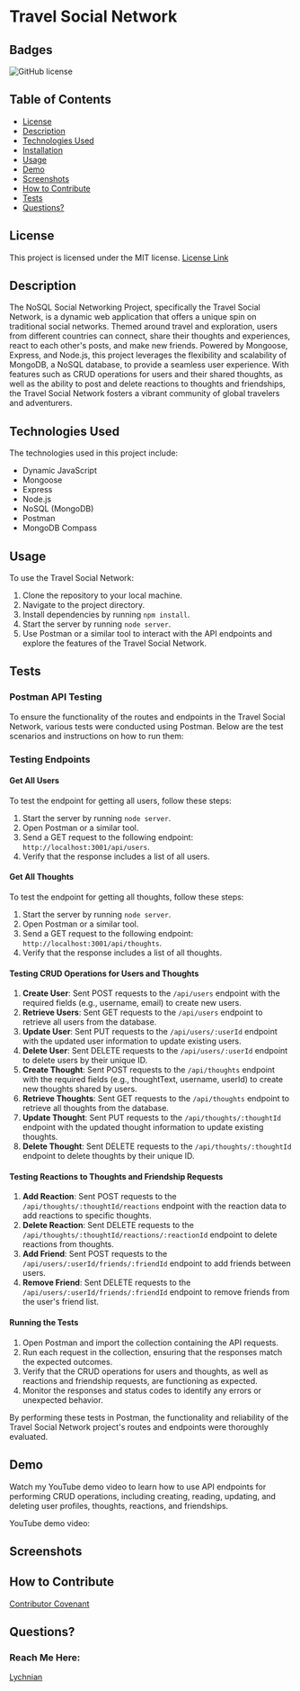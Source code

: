 # Travel Social Network



## Badges
![GitHub license](https://img.shields.io/badge/license-MIT-blue.svg)



## Table of Contents
* [License](#license)
* [Description](#description)
* [Technologies Used](#technology)
* [Installation](#installation)
* [Usage](#usage)
* [Demo](#demo)
* [Screenshots](#screenshots)
* [How to Contribute](#how-to-contribute)
* [Tests](#tests)
* [Questions?](#questions)



## License
This project is licensed under the MIT license.
[License Link](https://opensource.org/licenses/MIT)



## Description
 
The NoSQL Social Networking Project, specifically the Travel Social Network, is a dynamic web application that offers a unique spin on traditional social networks. Themed around travel and exploration, users from different countries can connect, share their thoughts and experiences, react to each other's posts, and make new friends. Powered by Mongoose, Express, and Node.js, this project leverages the flexibility and scalability of MongoDB, a NoSQL database, to provide a seamless user experience. With features such as CRUD operations for users and their shared thoughts, as well as the ability to post and delete reactions to thoughts and friendships, the Travel Social Network fosters a vibrant community of global travelers and adventurers.



## Technologies Used
    
The technologies used in this project include:
- Dynamic JavaScript
- Mongoose
- Express
- Node.js
- NoSQL (MongoDB)
- Postman
- MongoDB Compass



## Usage
   
To use the Travel Social Network:
1. Clone the repository to your local machine.
2. Navigate to the project directory.
3. Install dependencies by running `npm install`.
4. Start the server by running `node server`.
5. Use Postman or a similar tool to interact with the API endpoints and explore the features of the Travel Social Network.



## Tests

### Postman API Testing
To ensure the functionality of the routes and endpoints in the Travel Social Network, various tests were conducted using Postman. Below are the test scenarios and instructions on how to run them:

### Testing Endpoints

#### Get All Users
To test the endpoint for getting all users, follow these steps:
1. Start the server by running `node server`.
2. Open Postman or a similar tool.
3. Send a GET request to the following endpoint: `http://localhost:3001/api/users`.
4. Verify that the response includes a list of all users.

#### Get All Thoughts
To test the endpoint for getting all thoughts, follow these steps:
1. Start the server by running `node server`.
2. Open Postman or a similar tool.
3. Send a GET request to the following endpoint: `http://localhost:3001/api/thoughts`.
4. Verify that the response includes a list of all thoughts.

#### Testing CRUD Operations for Users and Thoughts
1. **Create User**: Sent POST requests to the `/api/users` endpoint with the required fields (e.g., username, email) to create new users.
2. **Retrieve Users**: Sent GET requests to the `/api/users` endpoint to retrieve all users from the database.
3. **Update User**: Sent PUT requests to the `/api/users/:userId` endpoint with the updated user information to update existing users.
4. **Delete User**: Sent DELETE requests to the `/api/users/:userId` endpoint to delete users by their unique ID.
5. **Create Thought**: Sent POST requests to the `/api/thoughts` endpoint with the required fields (e.g., thoughtText, username, userId) to create new thoughts shared by users.
6. **Retrieve Thoughts**: Sent GET requests to the `/api/thoughts` endpoint to retrieve all thoughts from the database.
7. **Update Thought**: Sent PUT requests to the `/api/thoughts/:thoughtId` endpoint with the updated thought information to update existing thoughts.
8. **Delete Thought**: Sent DELETE requests to the `/api/thoughts/:thoughtId` endpoint to delete thoughts by their unique ID.

#### Testing Reactions to Thoughts and Friendship Requests
1. **Add Reaction**: Sent POST requests to the `/api/thoughts/:thoughtId/reactions` endpoint with the reaction data to add reactions to specific thoughts.
2. **Delete Reaction**: Sent DELETE requests to the `/api/thoughts/:thoughtId/reactions/:reactionId` endpoint to delete reactions from thoughts.
3. **Add Friend**: Sent POST requests to the `/api/users/:userId/friends/:friendId` endpoint to add friends between users.
4. **Remove Friend**: Sent DELETE requests to the `/api/users/:userId/friends/:friendId` endpoint to remove friends from the user's friend list.

#### Running the Tests
1. Open Postman and import the collection containing the API requests.
2. Run each request in the collection, ensuring that the responses match the expected outcomes.
3. Verify that the CRUD operations for users and thoughts, as well as reactions and friendship requests, are functioning as expected.
4. Monitor the responses and status codes to identify any errors or unexpected behavior.

By performing these tests in Postman, the functionality and reliability of the Travel Social Network project's routes and endpoints were thoroughly evaluated.



## Demo

Watch my YouTube demo video to learn how to use API endpoints for performing CRUD operations, including creating, reading, updating, and deleting user profiles, thoughts, reactions, and friendships.

YouTube demo video: 



## Screenshots



## How to Contribute
[Contributor Covenant](https://www.contributor-covenant.org/)  
   
   
  
## Questions?
### Reach Me Here: 
[Lychnian](https://github.com/Lychnian)
